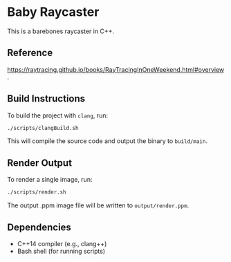 # Baby Raycaster

This is a barebones raycaster in C++.

## Reference
https://raytracing.github.io/books/RayTracingInOneWeekend.html#overview.

## Build Instructions

To build the project with `clang`, run:

```sh
./scripts/clangBuild.sh
```

This will compile the source code and output the binary to `build/main`.

## Render Output

To render a single image, run:

```sh
./scripts/render.sh
```

The output .ppm image file will be written to `output/render.ppm`.

## Dependencies
- C++14 compiler (e.g., clang++)
- Bash shell (for running scripts)